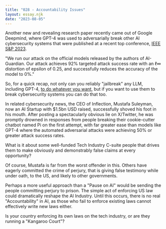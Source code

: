 ```yaml
---
title: "028 - Accountability Issues"
layout: essay.njk
date: "2023-08-05"
---
```


Another new and revealing research paper recently came out of Google Deepmind, where GPT-4 was used to adversarially break other AI cybersecurity systems that were published at a recent top conference, [IEEE S&P 2023](https://arxiv.org/abs/2307.15008).

"We run our attack on the official models released by the authors of AI-Guardian. Our attack achieves 92% targeted attack success rate with an ℓ∞ distortion of epsilon of 0.25, and successfully reduces the accuracy of the model to 0%."

So, for a quick recap, not only can you reliably "jailbreak" any LLM, including GPT-4, [to do whatever you want](https://llm-attacks.org/), but if you want to use them to break cybersecurity systems you can do that too.

In related cybersecurity news, the CEO of Inflection, Mustafa Suleyman, now an AI Startup with $1.5bn USD raised, successfully shoved his foot in his mouth. After posting a spectacularly obvious lie on X/Twitter, he was promptly drowned in responses from people breaking their cookie-cutter chatbot named Pi on the first attempt, with far greater ease than models like GPT-4 where the automated adversarial attacks were achieving 50% or greater attack success rates.

What is it about some well-funded Tech Industry C-suite people that drives them to make obviously and demonstrably false claims at every opportunity?

Of course, Mustafa is far from the worst offender in this. Others have eagerly committed the crime of perjury, that is giving false testimony while under oath, to the US, and likely to other governments.

Perhaps a more useful approach than a "Pause on AI" would be sending the people committing perjury to prison. The simple act of enforcing US law could dramatically reshape the AI Industry. Until this occurs, there is no real "Accountability" in AI, as those who fail to enforce existing laws cannot effectively write new laws either.

Is your country enforcing its own laws on the tech industry, or are they running a "Kangaroo Court"?
